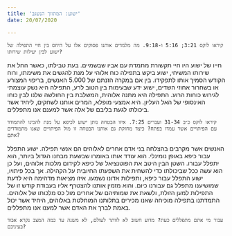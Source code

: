 ```yaml
---
title: 'ישוע: המתווך הנשגב'
date: 20/07/2020

---
```


`קיראו לוקס 3:21; 5:16 ו-9:18. מה מלמדים אותנו פסוקים אלו על היחס בין חיי התפילה של ישוע לבין יעילות שירותו?`

חייו של ישוע היו חיי תקשורת מתמדת עם אביו שבשמיים. בעת טבילתו, כאשר החל את שירותו המשיחי, ישוע ביקש בתפילה כוח אלוהי על מנת להגשים את משימתו, ורוח הקודש הסמיך אותו לתפקידו. בין אם במקרה הזנתם של 5.000 האנשים, בריפוי המצורע או בשחרור אחוזי השדים, ישוע ידע שבעימות בין הטוב לרע, התפילה היא נשק עוצמתי לגירוש כוחות הרוע. התפילה היא מתנה אלוהית, המשלבת בין החולשה שלנו לבין כוחו האינסופי של האל העליון. היא אמצעי מופלא, המרים אותנו לשחקים, ליחיד אשר ביכולתו לגעת בליבם של אלה אשר למענם אנו מתפללים.

`קיראו לוקס כ״ב 31-34 ועברים 7:25. איזו הבטחה נותן ישוע לכיפא על מנת להכינו להתמודד עם הפיתויים אשר עמדו בפתח? כיצד מחזקת גם אותנו הבטחה זו מול הפיתויים שאנו מתמודדים אתם?`

האנשים אשר מקרבים בהצלחה בני אדם אחרים לאלוהים הם אנשי תפילה. ישוע התפלל עבור כיפא באופן נומינלי. הוא עודד אותו באומרו שבשעת מבחנו הגדול ביותר, הוא יתפלל עבורו. השטן הבין היטב את הפוטנציאל של כיפא לקידום מלכות אלוהים, ועל כן הוא עשה ככל שביכולתו כדי להשחית את השפעתו החיובית על הקהילה. אך בכל פיתויו, ישוע התפלל עבור כיפא, ותפילות אדונו נשמעו. איזו מציאות מדהימה היא לדעת שמושיענו מתפלל גם עבורנו כיום. והוא מזמין אותנו להצטרף אליו בעבודת קודש זו של התפילות למען הזולת, ולשאת את שמותיהם של אחרים מול כס מלכותו של אלוהים. התמדתנו בתפילה מוכיחה שאנו מכירים בתלותנו המוחלטת באלוהים, היחיד אשר יכול באמת לברך את האדם אשר למענו אנו מתפללים.

`עבור מי אתם מתפללים כעת? מדוע חשוב לא לוותר לעולם, לא משנה עד כמה המצב נקרא אבוד בעיניכם?`